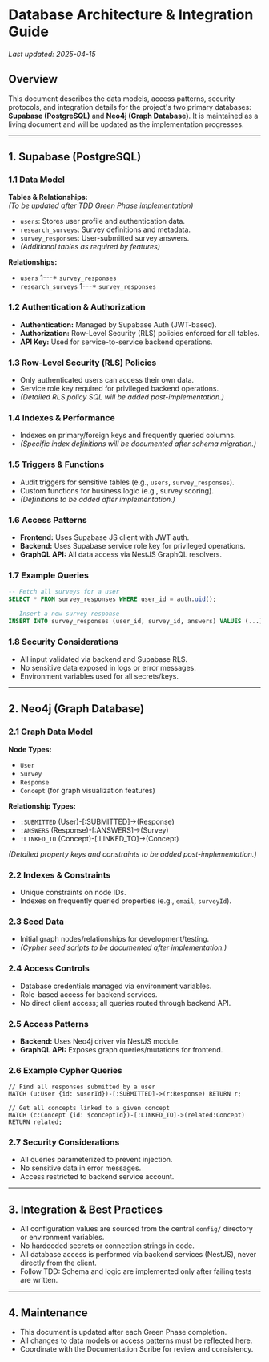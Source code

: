 # Database Architecture & Integration Guide

_Last updated: 2025-04-15_

## Overview

This document describes the data models, access patterns, security protocols, and integration details for the project's two primary databases: **Supabase (PostgreSQL)** and **Neo4j (Graph Database)**. It is maintained as a living document and will be updated as the implementation progresses.

---

## 1. Supabase (PostgreSQL)

### 1.1 Data Model

**Tables & Relationships:**  
*(To be updated after TDD Green Phase implementation)*

- `users`: Stores user profile and authentication data.
- `research_surveys`: Survey definitions and metadata.
- `survey_responses`: User-submitted survey answers.
- *(Additional tables as required by features)*

**Relationships:**
- `users` 1---* `survey_responses`
- `research_surveys` 1---* `survey_responses`

### 1.2 Authentication & Authorization

- **Authentication:** Managed by Supabase Auth (JWT-based).
- **Authorization:** Row-Level Security (RLS) policies enforced for all tables.
- **API Key:** Used for service-to-service backend operations.

### 1.3 Row-Level Security (RLS) Policies

- Only authenticated users can access their own data.
- Service role key required for privileged backend operations.
- *(Detailed RLS policy SQL will be added post-implementation.)*

### 1.4 Indexes & Performance

- Indexes on primary/foreign keys and frequently queried columns.
- *(Specific index definitions will be documented after schema migration.)*

### 1.5 Triggers & Functions

- Audit triggers for sensitive tables (e.g., `users`, `survey_responses`).
- Custom functions for business logic (e.g., survey scoring).
- *(Definitions to be added after implementation.)*

### 1.6 Access Patterns

- **Frontend:** Uses Supabase JS client with JWT auth.
- **Backend:** Uses Supabase service role key for privileged operations.
- **GraphQL API:** All data access via NestJS GraphQL resolvers.

### 1.7 Example Queries

```sql
-- Fetch all surveys for a user
SELECT * FROM survey_responses WHERE user_id = auth.uid();

-- Insert a new survey response
INSERT INTO survey_responses (user_id, survey_id, answers) VALUES (...);
```

### 1.8 Security Considerations

- All input validated via backend and Supabase RLS.
- No sensitive data exposed in logs or error messages.
- Environment variables used for all secrets/keys.

---

## 2. Neo4j (Graph Database)

### 2.1 Graph Data Model

**Node Types:**
- `User`
- `Survey`
- `Response`
- `Concept` (for graph visualization features)

**Relationship Types:**
- `:SUBMITTED` (User)-[:SUBMITTED]->(Response)
- `:ANSWERS` (Response)-[:ANSWERS]->(Survey)
- `:LINKED_TO` (Concept)-[:LINKED_TO]->(Concept)

*(Detailed property keys and constraints to be added post-implementation.)*

### 2.2 Indexes & Constraints

- Unique constraints on node IDs.
- Indexes on frequently queried properties (e.g., `email`, `surveyId`).

### 2.3 Seed Data

- Initial graph nodes/relationships for development/testing.
- *(Cypher seed scripts to be documented after implementation.)*

### 2.4 Access Controls

- Database credentials managed via environment variables.
- Role-based access for backend services.
- No direct client access; all queries routed through backend API.

### 2.5 Access Patterns

- **Backend:** Uses Neo4j driver via NestJS module.
- **GraphQL API:** Exposes graph queries/mutations for frontend.

### 2.6 Example Cypher Queries

```cypher
// Find all responses submitted by a user
MATCH (u:User {id: $userId})-[:SUBMITTED]->(r:Response) RETURN r;

// Get all concepts linked to a given concept
MATCH (c:Concept {id: $conceptId})-[:LINKED_TO]->(related:Concept) RETURN related;
```

### 2.7 Security Considerations

- All queries parameterized to prevent injection.
- No sensitive data in error messages.
- Access restricted to backend service account.

---

## 3. Integration & Best Practices

- All configuration values are sourced from the central `config/` directory or environment variables.
- No hardcoded secrets or connection strings in code.
- All database access is performed via backend services (NestJS), never directly from the client.
- Follow TDD: Schema and logic are implemented only after failing tests are written.

---

## 4. Maintenance

- This document is updated after each Green Phase completion.
- All changes to data models or access patterns must be reflected here.
- Coordinate with the Documentation Scribe for review and consistency.